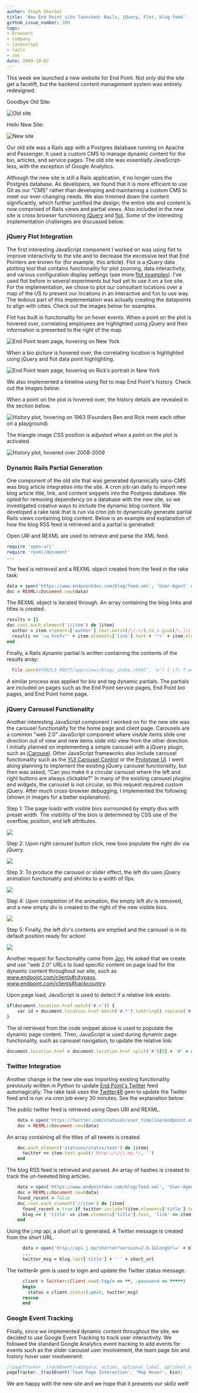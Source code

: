 ```yaml
---
author: Steph Skardal
title: 'New End Point site launched: Rails, jQuery, Flot, blog feed'
github_issue_number: 206
tags:
- browsers
- company
- javascript
- rails
- cms
date: 2009-10-07
---
```


This week we launched a new website for End Point. Not only did the site get a facelift, but the backend content management system was entirely redesigned.

Goodbye Old Site:

![Old site](/blog/2009/10/new-end-point-site-rails-jquery-flot/oldsite.png)

Hello New Site:

![New site](/blog/2009/10/new-end-point-site-rails-jquery-flot/newsite.png)

Our old site was a Rails app with a Postgres database running on Apache and Passenger. It used a custom CMS to manage dynamic content for the bio, articles, and service pages. The old site was essentially JavaScript-less, with the exception of Google Analytics.

Although the new site is still a Rails application, it no longer uses the Postgres database. As developers, we found that it is more efficient to use Git as our "CMS" rather than developing and maintaining a custom CMS to meet our ever-changing needs. We also trimmed down the content significantly, which further justified the design; the entire site and content is now comprised of Rails views and partial views. Also included in the new site is cross browser functioning [jQuery](http://jquery.com/) and [flot](http://code.google.com/p/flot/). Some of the interesting implementation challenges are discussed below.

### jQuery Flot Integration

The first interesting JavaScript component I worked on was using flot to improve interactivity to the site and to decrease the excessive text that End Pointers are known for (for example, this article). Flot is a jQuery data plotting tool that contains functionality for plot zooming, data interactivity, and various configuration display settings (see more [flot examples](http://people.iola.dk/olau/flot/examples/)). I've used flot before in several experiments but had yet to use it on a live site. For the implementation, we chose to plot our consultant locations over a map of the US to present our locations in an interactive and fun to use way. The tedious part of this implementation was actually creating the datapoints to align with cities. Check out the images below for examples.

Flot has built in functionality for on hover events. When a point on the plot is hovered over, correlating employees are highlighted using jQuery and their information is presented to the right of the map.

![End Point team page, hovering on New York](/blog/2009/10/new-end-point-site-rails-jquery-flot/hover1.png)

When a bio picture is hovered over, the correlating location is highlighted using jQuery and flot data point highlighting.

![End Point team page, hovering on Rick’s portrait in New York](/blog/2009/10/new-end-point-site-rails-jquery-flot/hover2.png)

We also implemented a timeline using flot to map End Point's history. Check out the images below.

When a point on the plot is hovered over, the history details are revealed in the section below.

![History plot, hovering on 1963 (Founders Ben and Rick meet each other on a playground)](/blog/2009/10/new-end-point-site-rails-jquery-flot/hover3.png)

The triangle image CSS position is adjusted when a point on the plot is activated.

![History plot, hovered over 2008-2009](/blog/2009/10/new-end-point-site-rails-jquery-flot/hover4.png)

### Dynamic Rails Partial Generation

One component of the old site that was generated dynamically sans-CMS was blog article integration into the site. A cron job ran daily to import new blog article title, link, and content snippets into the Postgres database.  We opted for removing dependency on a database with the new site, so we investigated creative ways to include the dynamic blog content. We developed a rake task that is run via cron job to dynamically generate partial Rails views containing blog content. Below is an example and explanation of how the blog RSS feed is retrieved and a partial is generated:

Open URI and REXML are used to retrieve and parse the XML feed.

```ruby
require 'open-uri'
require 'rexml/document'
...
```

The feed is retrieved and a REXML object created from the feed in the rake task:

```ruby
data = open('https://www.endpointdev.com/blog/feed.xml', 'User-Agent' => 'Ruby-Wget').read
doc = REXML::Document.new(data)
```

The REXML object is iterated through. An array containing the blog links and titles is created.

```ruby
results = []
doc.root.each_element('//item') do |item|
  author = item.elements['author'].text.match(/\(.+/).to_s.gsub(/\.|\(|\)/,'')
  results << '<a href="' + item.elements['link'].text + '">' + item.elements['title'].text + '</a>'
end
```

Finally, a Rails dynamic partial is written containing the contents of the results array:

```ruby
  File.open(#{RAILS_ROOT}/app/views/blog/_index.rhtml", 'w') { |f| f.write(results.inject('') { |s, v| s = s + '<p>' + v  + '</p>'}) }
```

A similar process was applied for bio and tag dynamic partials. The partials are included on pages such as the End Point service pages, End Point bio pages, and End Point home page.

### jQuery Carousel Functionality

Another interesting JavaScript component I worked on for the new site was the carousel functionality for the home page and client page. Carousels are a common "web 2.0" JavaScript component where visible items slide one direction out of view and new items slide into view from the other direction. I initially planned on implementing a simple carousel with a jQuery plugin, such as [jCarousel](http://sorgalla.com/jcarousel/). Other JavaScript frameworks also include carousel functionality such as the [YUI Carousel Control](http://developer.yahoo.com/yui/carousel/) or the [Prototype UI](http://www.prototype-ui.com/). I went along planning to implement the existing jQuery carousel functionality, but then was asked, "Can you make it a circular carousel where the left and right buttons are always clickable?" In many of the existing carousel plugins and widgets, the carousel is not circular, so this request required custom jQuery. After much cross-browser debugging, I implemented the following (shown in images for a better explanation):

Step 1: The page loads with visible bios surrounded by empty divs with preset width. The visibility of the bios is determined by CSS use of the overflow, position, and left attributes.

![](/blog/2009/10/new-end-point-site-rails-jquery-flot/image-6.gif)

Step 2: Upon right carousel button click, new bios populate the right div via jQuery.

![](/blog/2009/10/new-end-point-site-rails-jquery-flot/image-7.gif)

Step 3: To produce the carousel or slider effect, the left div uses jQuery animation functionality and shrinks to a width of 0px.

![](/blog/2009/10/new-end-point-site-rails-jquery-flot/image-8.gif)

Step 4: Upon completion of the animation, the empty left div is removed, and a new empty div is created to the right of the new visible bios.

![](/blog/2009/10/new-end-point-site-rails-jquery-flot/image-9.gif)

Step 5: Finally, the left div's contents are emptied and the carousel is in its default position ready for action!

![](/blog/2009/10/new-end-point-site-rails-jquery-flot/image-10.gif)

Another request for functionality came from [Jon](/team/jon-jensen/). He asked that we create and use "web 2.0" URLs to load specific content on page load for the dynamic content throughout our site, such as www.endpoint.com/clients#citypass, www.endpoint.com/clients#backcountry.

Upon page load, JavaScript is used to detect if a relative link exists:

```ruby
if(document.location.href.match('#.+')) {
    var id = document.location.href.match('#.*').toString().replace('#', '');
}
```

The id retrieved from the code snippet above is used to populate the dynamic page content. Then, JavaScript is used during dynamic page functionality, such as carousel navigation, to update the relative link:

```ruby
document.location.href = document.location.href.split('#')[0] + '#' + anchor;
```

### Twitter Integration

Another change in the new site was importing existing functionality previously written in Python to update [End Point's Twitter](https://twitter.com/endpoint) feed automagically. The rake task uses the [Twitter4R](http://twitter4r.rubyforge.org/) gem to update the Twitter feed and is run via cron job every 30 minutes. See the explanation below:

The public twitter feed is retrieved using Open URI and REXML.

```ruby
    data = open('https://twitter.com/statuses/user_timeline/endpoint.xml', 'User-Agent' => 'Ruby-Wget').read
    doc = REXML::Document.new(data)
```

An array containing all the titles of all tweets is created.

```ruby
    doc.each_element('statuses/status/text') do |item|
      twitter << item.text.gsub(/ http:\/\/j\.mp.*/, '')
    end
```

The blog RSS feed is retrieved and parsed. An array of hashes is created to track the un-tweeted blog articles.

```ruby
    data = open('https://www.endpointdev.com/blog/feed.xml', 'User-Agent' => 'Ruby-Wget').read
    doc = REXML::Document.new(data)
    found_recent = false
    doc.root.each_element('//item') do |item|
      found_recent = true if twitter.include?(item.elements['title'].text)
      blog << { 'title' => item.elements['title'].text, 'link' => item.elements['link'].text } if !found_recent
    end
```

Using the j.mp api, a short url is generated. A Twitter message is created from the short URL.

```ruby
      data = open('http://api.j.mp/shorten?version=2.0.1&longUrl=' + blog.last['link'] + '&login=**&apiKey=*****&format=xml')
      ...
      twitter_msg = blog.last['title'] + ' ' + short_url
```

The twitter4r gem is used to login and update the Twitter status message.

```ruby
      client = Twitter::Client.new(:login => **, :password => *****)
      begin
        status = client.status(:post, twitter_msg)
      rescue
      end
```

### Google Event Tracking

Finally, since we implemented dynamic content throughout the site, we decided to use Google Event Tracking to track user interactivity. We followed the standard Google Analytics event tracking to add events for events such as the slider carousel user involvement, the team page bio and history hover user involvement:

```javascript
//pageTracker._trackEvent(category, action, optional_label, optional_value);
pageTracker._trackEvent('Team Page Interaction', 'Map Hover', bio);
```

We are happy with the new site and we hope that it presents our skillz well!
